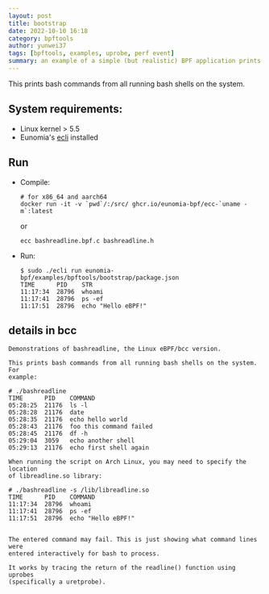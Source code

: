 ```yaml
---
layout: post
title: bootstrap
date: 2022-10-10 16:18
category: bpftools
author: yunwei37
tags: [bpftools, examples, uprobe, perf event]
summary: an example of a simple (but realistic) BPF application prints bash commands from all running bash shells on the system. 
---
```




This prints bash commands from all running bash shells on the system. 

## System requirements:

- Linux kernel > 5.5
- Eunomia's [ecli](https://github.com/eunomia-bpf/eunomia-bpf/tree/master/ecli) installed


## Run

- Compile:

  ```shell
  # for x86_64 and aarch64
  docker run -it -v `pwd`/:/src/ ghcr.io/eunomia-bpf/ecc-`uname -m`:latest
  ```

  or

  ```shell
  ecc bashreadline.bpf.c bashreadline.h
  ```

- Run:

  ```console
  $ sudo ./ecli run eunomia-bpf/examples/bpftools/bootstrap/package.json
  TIME      PID    STR
  11:17:34  28796  whoami
  11:17:41  28796  ps -ef
  11:17:51  28796  echo "Hello eBPF!"
  ```

## details in bcc


```
Demonstrations of bashreadline, the Linux eBPF/bcc version.

This prints bash commands from all running bash shells on the system. For
example:

# ./bashreadline
TIME      PID    COMMAND
05:28:25  21176  ls -l
05:28:28  21176  date
05:28:35  21176  echo hello world
05:28:43  21176  foo this command failed
05:28:45  21176  df -h
05:29:04  3059   echo another shell
05:29:13  21176  echo first shell again

When running the script on Arch Linux, you may need to specify the location
of libreadline.so library:

# ./bashreadline -s /lib/libreadline.so
TIME      PID    COMMAND
11:17:34  28796  whoami
11:17:41  28796  ps -ef
11:17:51  28796  echo "Hello eBPF!"


The entered command may fail. This is just showing what command lines were
entered interactively for bash to process.

It works by tracing the return of the readline() function using uprobes
(specifically a uretprobe).
```